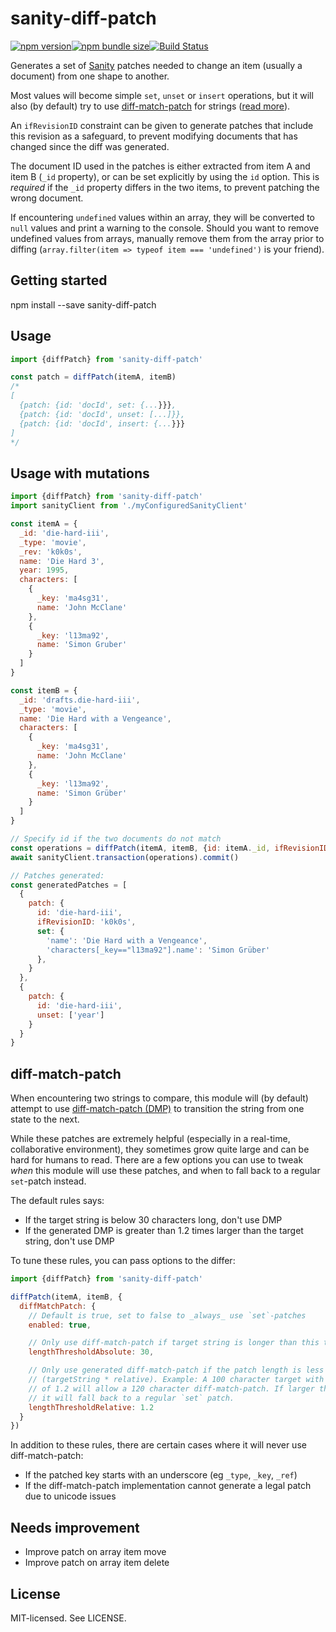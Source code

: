 # sanity-diff-patch

[![npm version](http://img.shields.io/npm/v/sanity-diff-patch.svg?style=flat-square)](https://www.npmjs.com/package/sanity-diff-patch)[![npm bundle size](https://img.shields.io/bundlephobia/minzip/sanity-diff-patch.svg?style=flat-square)](https://bundlephobia.com/result?p=sanity-diff-patch)[![Build Status](http://img.shields.io/travis/rexxars/sanity-diff-patch/master.svg?style=flat-square)](https://travis-ci.com/rexxars/sanity-diff-patch)

Generates a set of [Sanity](https://www.sanity.io/) patches needed to change an item (usually a document) from one shape to another.

Most values will become simple `set`, `unset` or `insert` operations, but it will also (by default) try to use [diff-match-patch](https://www.sanity.io/docs/http-patches#diffmatchpatch-aTbJhlAJ) for strings ([read more](#diff-match-patch)).

An `ifRevisionID` constraint can be given to generate patches that include this revision as a safeguard, to prevent modifying documents that has changed since the diff was generated.

The document ID used in the patches is either extracted from item A and item B (`_id` property), or can be set explicitly by using the `id` option. This is _required_ if the `_id` property differs in the two items, to prevent patching the wrong document.

If encountering `undefined` values within an array, they will be converted to `null` values and print a warning to the console. Should you want to remove undefined values from arrays, manually remove them from the array prior to diffing (`array.filter(item => typeof item === 'undefined')` is your friend).

## Getting started

npm install --save sanity-diff-patch

## Usage

```js
import {diffPatch} from 'sanity-diff-patch'

const patch = diffPatch(itemA, itemB)
/*
[
  {patch: {id: 'docId', set: {...}}},
  {patch: {id: 'docId', unset: [...]}},
  {patch: {id: 'docId', insert: {...}}}
]
*/
```

## Usage with mutations

```js
import {diffPatch} from 'sanity-diff-patch'
import sanityClient from './myConfiguredSanityClient'

const itemA = {
  _id: 'die-hard-iii',
  _type: 'movie',
  _rev: 'k0k0s',
  name: 'Die Hard 3',
  year: 1995,
  characters: [
    {
      _key: 'ma4sg31',
      name: 'John McClane'
    },
    {
      _key: 'l13ma92',
      name: 'Simon Gruber'
    }
  ]
}

const itemB = {
  _id: 'drafts.die-hard-iii',
  _type: 'movie',
  name: 'Die Hard with a Vengeance',
  characters: [
    {
      _key: 'ma4sg31',
      name: 'John McClane'
    },
    {
      _key: 'l13ma92',
      name: 'Simon Grüber'
    }
  ]
}

// Specify id if the two documents do not match
const operations = diffPatch(itemA, itemB, {id: itemA._id, ifRevisionID: itemA._rev})
await sanityClient.transaction(operations).commit()

// Patches generated:
const generatedPatches = [
  {
    patch: {
      id: 'die-hard-iii',
      ifRevisionID: 'k0k0s',
      set: {
        'name': 'Die Hard with a Vengeance',
        'characters[_key=="l13ma92"].name': 'Simon Grüber'
      },
    }
  },
  {
    patch: {
      id: 'die-hard-iii',
      unset: ['year']
    }
  }
}
```

## diff-match-patch

When encountering two strings to compare, this module will (by default) attempt to use [diff-match-patch (DMP)](https://www.sanity.io/docs/http-patches#diffmatchpatch-aTbJhlAJ) to transition the string from one state to the next.

While these patches are extremely helpful (especially in a real-time, collaborative environment), they sometimes grow quite large and can be hard for humans to read. There are a few options you can use to tweak _when_ this module will use these patches, and when to fall back to a regular `set`-patch instead.

The default rules says:

- If the target string is below 30 characters long, don't use DMP
- If the generated DMP is greater than 1.2 times larger than the target string, don't use DMP

To tune these rules, you can pass options to the differ:

```js
import {diffPatch} from 'sanity-diff-patch'

diffPatch(itemA, itemB, {
  diffMatchPatch: {
    // Default is true, set to false to _always_ use `set`-patches
    enabled: true,

    // Only use diff-match-patch if target string is longer than this threshold
    lengthThresholdAbsolute: 30,

    // Only use generated diff-match-patch if the patch length is less than or equal to
    // (targetString * relative). Example: A 100 character target with a relative factor
    // of 1.2 will allow a 120 character diff-match-patch. If larger than this number,
    // it will fall back to a regular `set` patch.
    lengthThresholdRelative: 1.2
  }
})
```

In addition to these rules, there are certain cases where it will never use diff-match-patch:

- If the patched key starts with an underscore (eg `_type`, `_key`, `_ref`)
- If the diff-match-patch implementation cannot generate a legal patch due to unicode issues

## Needs improvement

- Improve patch on array item move
- Improve patch on array item delete

## License

MIT-licensed. See LICENSE.
